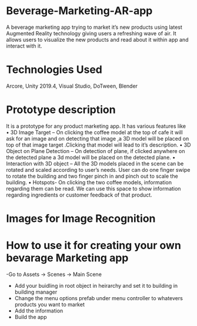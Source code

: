 # Beverage-Marketing-AR-app
A beverage marketing app trying to market it’s new products using latest Augmented Reality  technology giving users a refreshing wave of air. It allows users to visualize the new products  and read about it within app and interact with it. 

# Technologies Used
Arcore, Unity 2019.4, Visual Studio, DoTween, Blender

# Prototype description 
It is a prototype for any product marketing app. It has various features like  
• 3D Image Target – On clicking the coffee model at the top of cafe it will ask for an image and on detecting that image ,a 3D model will be placed on top of that image target .Clicking that model will lead to it’s description. 
• 3D Object on Plane Detection – On detection of plane, if clicked anywhere on the  detected plane a 3d model will be placed on the detected plane. 
• Interaction with 3D object – All the 3D models placed in the scene can be rotated and  scaled according to user’s needs. User can do one finger swipe to rotate the building  and two finger pinch in and pinch out to scale the building. 
• Hotspots- On clicking the two coffee models, information regarding them can be read.  We can use this space to show information regarding ingredients or customer  feedback of that product. 

# Images for Image Recognition


# How to use it for creating your own bevarage Marketing app
  -Go to Assets -> Scenes -> Main Scene
 - Add your buidling in root object in heirarchy and set it to building in building manager
 - Change the menu options prefab under menu controller to whatevers products you want to market
 - Add the information 
 - Build the app



